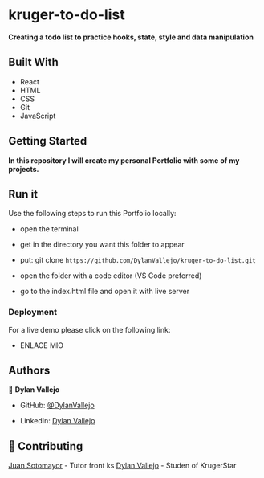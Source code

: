 # kruger-to-do-list

  **Creating a todo list to practice hooks, state, style and data manipulation**

## Built With
- React
- HTML
- CSS
- Git
- JavaScript

## Getting Started

**In this repository I will create my personal Portfolio with some of my projects.**

## Run it

Use the following steps to run this Portfolio locally:

- open the terminal

- get in the directory you want this folder to appear

- put: git clone `https://github.com/DylanVallejo/kruger-to-do-list.git`

- open the folder with a code editor (VS Code preferred)

- go to the index.html file and open it with live server

### Deployment

For a live demo please click on the following link:

- ENLACE MIO

## Authors

👤 **Dylan Vallejo**

- GitHub: [@DylanVallejo](https://github.com/DylanVallejo)

- LinkedIn: [Dylan Vallejo](www.linkedin.com/in/dylan-vallejo)

## 🤝 Contributing

[Juan Sotomayor](https://github.com/Juanse7793) - Tutor front ks
[Dylan Vallejo](https://github.com/DylanVallejo) - Studen of KrugerStar
